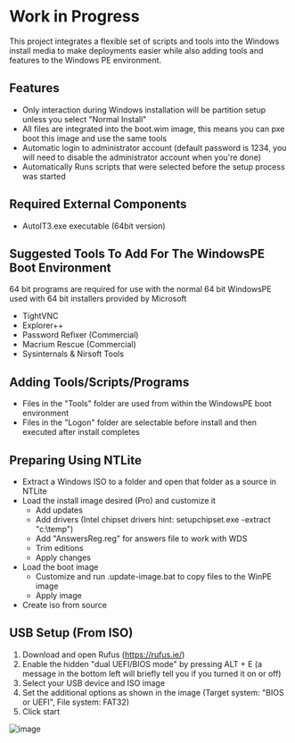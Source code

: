 # Work in Progress
This project integrates a flexible set of scripts and tools into the Windows install media to make deployments easier while also adding tools and features to the Windows PE environment.

## Features
* Only interaction during Windows installation will be partition setup unless you select "Normal Install"
* All files are integrated into the boot.wim image, this means you can pxe boot this image and use the same tools
* Automatic login to administrator account (default password is 1234, you will need to disable the administrator account when you're done)
* Automatically Runs scripts that were selected before the setup process was started

## Required External Components
* AutoIT3.exe executable (64bit version)

## Suggested Tools To Add For The WindowsPE Boot Environment
64 bit programs are required for use with the normal 64 bit WindowsPE used with 64 bit installers provided by Microsoft
* TightVNC
* Explorer++
* Password Refixer (Commercial)
* Macrium Rescue (Commercial)
* Sysinternals & Nirsoft Tools

## Adding Tools/Scripts/Programs
* Files in the "Tools" folder are used from within the WindowsPE boot environment
* Files in the "Logon" folder are selectable before install and then executed after install completes

## Preparing Using NTLite
* Extract a Windows ISO to a folder and open that folder as a source in NTLite
* Load the install image desired (Pro) and customize it
	* Add updates
	* Add drivers (Intel chipset drivers hint: setupchipset.exe -extract "c:\temp")
	* Add "AnswersReg.reg" for answers file to work with WDS
	* Trim editions
	* Apply changes
* Load the boot image
	* Customize and run .update-image.bat to copy files to the WinPE image
	* Apply image
* Create iso from source

## USB Setup (From ISO)
1. Download and open Rufus (https://rufus.ie/)
2. Enable the hidden "dual UEFI/BIOS mode" by pressing ALT + E (a message in the bottom left will briefly tell you if you turned it on or off)
3. Select your USB device and ISO image
4. Set the additional options as shown in the image (Target system: "BIOS or UEFI", File system: FAT32)
5. Click start

![image](https://user-images.githubusercontent.com/3019173/130369524-0f8de223-60f7-4bd5-8a38-0bb15c621c5b.png)
